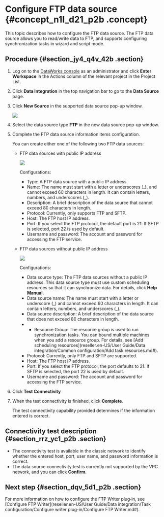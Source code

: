 # Configure FTP data source {#concept_n1l_d21_p2b .concept}

This topic describes how to configure the FTP data source. The FTP data source allows you to read/write data to FTP, and supports configuring synchronization tasks in wizard and script mode.

## Procedure {#section_jy4_q4v_42b .section}

1.  Log on to the [DataWorks console](https://partners-intl.aliyun.com) as an administrator and click **Enter Workspace** in the Actions column of the relevant project in the Project List.
2.  Click **Data Integration** in the top navigation bar to go to the **Data Source** page.
3.  Click **New Source** in the supported data source pop-up window.

    ![](http://static-aliyun-doc.oss-cn-hangzhou.aliyuncs.com/assets/img/16201/15514307847534_en-US.png)

4.  Select the data source type **FTP** in the new data source pop-up window.
5.  Complete the FTP data source information items configuration.

    You can create either one of the following two FTP data sources:

    -   FTP data sources with public IP address

        ![](http://static-aliyun-doc.oss-cn-hangzhou.aliyuncs.com/assets/img/16201/15514307857535_en-US.png)

        Configurations:

        -   Type: A FTP data source with a public IP address.
        -   Name: The name must start with a letter or underscores \(\_\), and cannot exceed 60 characters in length. It can contain letters, numbers, and underscores \(\_\).
        -   Description: A brief description of the data source that cannot exceed 80 characters in length.
        -   Protocol: Currently, only supports FTP and SFTP.
        -   Host: The FTP host IP address.
        -   Port: If you select the FTP protocol, the default port is 21. If SFTP is selected, port 22 is used by default.
        -   Username and password: The account and password for accessing the FTP service.
    -   FTP data sources without public IP address

        ![](http://static-aliyun-doc.oss-cn-hangzhou.aliyuncs.com/assets/img/16201/15514307857536_en-US.png)

        Configurations:

        -   Data source type: The FTP data sources without a public IP address. This data source type must use custom scheduling resources so that it can synchronize data. For details, click **Help Manual**.
        -   Data source name: The name must start with a letter or underscore \(\_\) and cannot exceed 60 characters in length. It can contain letters, numbers, and underscores \(\_\).
        -   Data source description: A brief description of the data source that does not exceed 80 characters in length.
        -   - Resource Group: The resource group is used to run synchronization tasks. You can bound multiple machines when you add a resource group. For details, see [Add scheduling resources](reseller.en-US/User Guide/Data integration/Common configuration/Add task resources.md#).
        -   Protocol: Currently, only FTP and SFTP are supported.
        -   Host: The FTP host IP address.
        -   Port: If you select the FTP protocol, the port defaults to 21. If SFTP is selected, the port 22 is used by default.
        -   Username and password: The account and password for accessing the FTP service.
6.  Click **Test Connectivity**
7.  When the test connectivity is finished, click **Complete**.

    The test connectivity capability provided determines if the information entered is correct.


## Connectivity test description {#section_rrz_yc1_p2b .section}

-   The connectivity test is available in the classic network to identify whether the entered host, port, user name, and password information is correct.
-   The data source connectivity test is currently not supported by the VPC network, and you can click **Confirm**.

## Next step {#section_dqv_5d1_p2b .section}

For more information on how to configure the FTP Writer plug‑in, see [Configure FTP Writer](reseller.en-US/User Guide/Data integration/Task configuration/Configure writer plug-in/Configure FTP Writer.md#).


